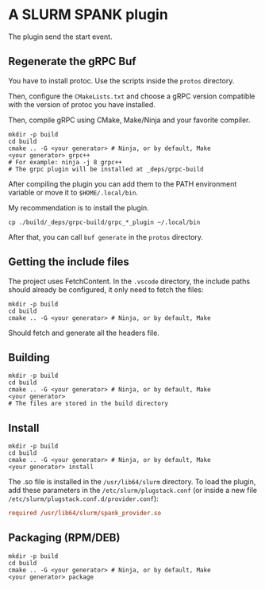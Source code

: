 # A SLURM SPANK plugin

The plugin send the start event.

## Regenerate the gRPC Buf

You have to install protoc. Use the scripts inside the `protos` directory.

Then, configure the `CMakeLists.txt` and choose a gRPC version compatible with the version of protoc you have installed.

Then, compile gRPC using CMake, Make/Ninja and your favorite compiler.

```shell
mkdir -p build
cd build
cmake .. -G <your generator> # Ninja, or by default, Make
<your generator> grpc++
# For example: ninja -j 8 grpc++
# The grpc plugin will be installed at _deps/grpc-build
```

After compiling the plugin you can add them to the PATH environment variable or move it to `$HOME/.local/bin`.

My recommendation is to install the plugin.

```shell
cp ./build/_deps/grpc-build/grpc_*_plugin ~/.local/bin
```

After that, you can call `buf generate` in the `protos` directory.

## Getting the include files

The project uses FetchContent. In the `.vscode` directory, the include paths should already be configured, it only need to fetch the files:

```shell
mkdir -p build
cd build
cmake .. -G <your generator> # Ninja, or by default, Make
```

Should fetch and generate all the headers file.

## Building

```shell
mkdir -p build
cd build
cmake .. -G <your generator> # Ninja, or by default, Make
<your generator>
# The files are stored in the build directory
```

## Install

```shell
mkdir -p build
cd build
cmake .. -G <your generator> # Ninja, or by default, Make
<your generator> install
```

The .so file is installed in the `/usr/lib64/slurm` directory. To load the plugin, add these parameters in the `/etc/slurm/plugstack.conf` (or inside a new file `/etc/slurm/plugstack.conf.d/provider.conf`):

```conf
required /usr/lib64/slurm/spank_provider.so
```

## Packaging (RPM/DEB)

```shell
mkdir -p build
cd build
cmake .. -G <your generator> # Ninja, or by default, Make
<your generator> package
```
